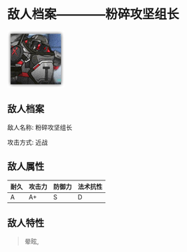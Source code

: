 # 敌人档案————粉碎攻坚组长

![粉碎攻坚组长](./eneIcons/粉碎攻坚组长.png)

## 敌人档案

敌人名称: 粉碎攻坚组长

攻击方式: 近战

## 敌人属性

| 耐久      | 攻击力  | 防御力 | 法术抗性 |
|---------|------|-----|------|
| A | A+ | S | D |

## 敌人特性
> 晕眩,
